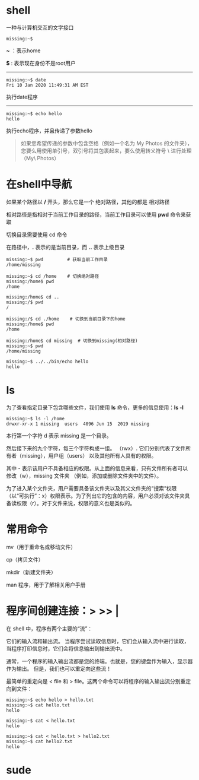 # shell

一种与计算机交互的文字接口

```
missing:~$ 
```
**~** ：表示home

**$** : 表示现在身份不是root用户

---

```
missing:~$ date
Fri 10 Jan 2020 11:49:31 AM EST
```
执行date程序

---

```
missing:~$ echo hello
hello
```
执行echo程序，并且传递了参数hello

> 如果您希望传递的参数中包含空格（例如一个名为 My Photos 的文件夹），您要么用使用单引号，双引号将其包裹起来，要么使用转义符号 \ 进行处理（My\ Photos）

# 在shell中导航

如果某个路径以 **/** 开头，那么它是一个 绝对路径，其他的都是 相对路径 

相对路径是指相对于当前工作目录的路径，当前工作目录可以使用 **pwd** 命令来获取

切换目录需要使用 cd 命令

在路径中，**.** 表示的是当前目录，而 **..** 表示上级目录

```
missing:~$ pwd         # 获取当前工作目录
/home/missing

missing:~$ cd /home    # 切换绝对路径
missing:/home$ pwd
/home

missing:/home$ cd ..
missing:/$ pwd
/

missing:/$ cd ./home    # 切换到当前目录下的home
missing:/home$ pwd
/home

missing:/home$ cd missing  # 切换到missing(相对路径)
missing:~$ pwd
/home/missing

missing:~$ ../../bin/echo hello
hello
```

# ls

为了查看指定目录下包含哪些文件，我们使用 **ls** 命令，更多的信息使用：**ls -l**
```
missing:~$ ls -l /home
drwxr-xr-x 1 missing  users  4096 Jun 15  2019 missing
```
本行第一个字符 d 表示 missing 是一个目录。

然后接下来的九个字符，每三个字符构成一组。 （rwx）. 它们分别代表了文件所有者（missing），用户组（users） 以及其他所有人具有的权限。

其中 - 表示该用户不具备相应的权限。从上面的信息来看，只有文件所有者可以修改（w），missing 文件夹 （例如，添加或删除文件夹中的文件）。

为了进入某个文件夹，用户需要具备该文件夹以及其父文件夹的“搜索”权限（以“可执行”：x）权限表示。为了列出它的包含的内容，用户必须对该文件夹具备读权限（r）。对于文件来说，权限的意义也是类似的。

# 常用命令

mv（用于重命名或移动文件）

cp（拷贝文件）

mkdir（新建文件夹）

man 程序，用于了解相关用户手册

# 程序间创建连接：>  >>  |

在 shell 中，程序有两个主要的“流”：

它们的输入流和输出流。 当程序尝试读取信息时，它们会从输入流中进行读取，当程序打印信息时，它们会将信息输出到输出流中。

通常，一个程序的输入输出流都是您的终端。也就是，您的键盘作为输入，显示器作为输出。 但是，我们也可以重定向这些流！

最简单的重定向是 < file 和 > file。这两个命令可以将程序的输入输出流分别重定向到文件：

```
missing:~$ echo hello > hello.txt
missing:~$ cat hello.txt
hello

missing:~$ cat < hello.txt
hello

missing:~$ cat < hello.txt > hello2.txt
missing:~$ cat hello2.txt
hello
```

# sude